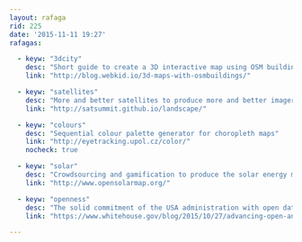 ```yaml
---
layout: rafaga
rid: 225
date: '2015-11-11 19:27'
rafagas: 

  - keyw: "3dcity"
    desc: "Short guide to create a 3D interactive map using OSM buildings data"
    link: "http://blog.webkid.io/3d-maps-with-osmbuildings/"

  - keyw: "satellites"
    desc: "More and better satellites to produce more and better imagery"
    link: "http://satsummit.github.io/landscape/"

  - keyw: "colours"
    desc: "Sequential colour palette generator for choropleth maps"
    link: "http://eyetracking.upol.cz/color/"
    nocheck: true

  - keyw: "solar"
    desc: "Crowdsourcing and gamification to produce the solar energy map of France"
    link: "http://www.opensolarmap.org/"

  - keyw: "openness"
    desc: "The solid commitment of the USA administration with open data and citizenship"
    link: "https://www.whitehouse.gov/blog/2015/10/27/advancing-open-and-citizen-centered-government"

---
```

